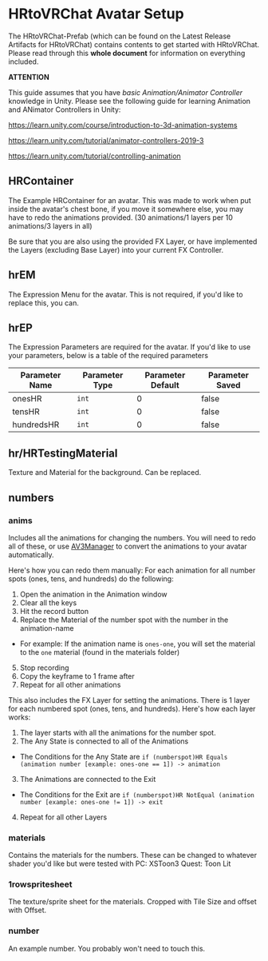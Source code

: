 # HRtoVRChat Avatar Setup

The HRtoVRChat-Prefab (which can be found on the Latest Release Artifacts for HRtoVRChat) contains contents to get started with HRtoVRChat. Please read through this **whole document** for information on everything included.

**ATTENTION**

This guide assumes that you have *basic Animation/Animator Controller* knowledge in Unity. Please see the following guide for learning Animation and ANimator Controllers in Unity:

https://learn.unity.com/course/introduction-to-3d-animation-systems

https://learn.unity.com/tutorial/animator-controllers-2019-3

https://learn.unity.com/tutorial/controlling-animation

## HRContainer

The Example HRContainer for an avatar. This was made to work when put inside the avatar's chest bone, if you move it somewhere else, you may have to redo the animations provided. (30 animations/1 layers per 10 animations/3 layers in all)

Be sure that you are also using the provided FX Layer, or have implemented the Layers (excluding Base Layer) into your current FX Controller.

## hrEM

The Expression Menu for the avatar. This is not required, if you'd like to replace this, you can.

## hrEP

The Expression Parameters are required for the avatar. If you'd like to use your parameters, below is a table of the required parameters

| Parameter Name | Parameter Type | Parameter Default | Parameter Saved |
|----------------|----------------|-------------------|-----------------|
| onesHR         | `int`          | 0                 | false           |
| tensHR         | `int`          | 0                 | false           |
| hundredsHR     | `int`          | 0                 | false           |

## hr/HRTestingMaterial

Texture and Material for the background. Can be replaced.

## numbers

### anims

Includes all the animations for changing the numbers. You will need to redo all of these, or use [AV3Manager](https://github.com/VRLabs/VRChat-Avatars-3.0) to convert the animations to your avatar automatically.

Here's how you can redo them manually:
For each animation for all number spots (ones, tens, and hundreds) do the following:
1) Open the animation in the Animation window
2) Clear all the keys
3) Hit the record button
4) Replace the Material of the number spot with the number in the animation-name
  + For example: If the animation name is `ones-one`, you will set the material to the `one` material (found in the materials folder)
5) Stop recording
6) Copy the keyframe to 1 frame after
7) Repeat for all other animations

This also includes the FX Layer for setting the animations. There is 1 layer for each numbered spot (ones, tens, and hundreds). Here's how each layer works:

1) The layer starts with all the animations for the number spot.
2) The Any State is connected to all of the Animations
  + The Conditions for the Any State are `if (numberspot)HR Equals (animation number [example: ones-one == 1]) -> animation`
3) The Animations are connected to the Exit
  + The Conditions for the Exit are `if (numberspot)HR NotEqual (animation number [example: ones-one != 1]) -> exit`
4) Repeat for all other Layers

### materials

Contains the materials for the numbers. These can be changed to whatever shader you'd like but were tested with
PC: XSToon3
Quest: Toon Lit

### 1rowspritesheet

The texture/sprite sheet for the materials. Cropped with Tile Size and offset with Offset.

### number

An example number. You probably won't need to touch this.
